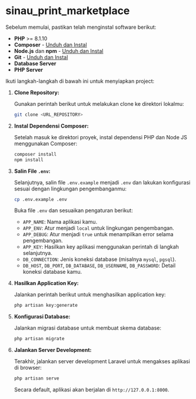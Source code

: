 # sinau_print_marketplace

Sebelum memulai, pastikan telah menginstal software berikut:

* **PHP** >= 8.1.10
* **Composer** - [Unduh dan Instal](https://getcomposer.org/download/)
* **Node.js** dan **npm** - [Unduh dan Instal](https://nodejs.org/)
* **Git** - [Unduh dan Instal](https://git-scm.com/downloads)
* **Database Server** 
* **PHP Server** 

Ikuti langkah-langkah di bawah ini untuk menyiapkan project:

1.  **Clone Repository:**

    Gunakan perintah berikut untuk melakukan clone ke direktori lokalmu:

    ```bash
    git clone <URL_REPOSITORY>
    ```

2.  **Instal Dependensi Composer:**

    Setelah masuk ke direktori proyek, instal dependensi PHP dan Node JS menggunakan Composer:

    ```bash
    composer install
    npm install
    ```

3.  **Salin File `.env`:**

    Selanjutnya, salin file `.env.example` menjadi `.env` dan lakukan konfigurasi sesuai dengan lingkungan pengembanganmu:

    ```bash
    cp .env.example .env
    ```

    Buka file `.env` dan sesuaikan pengaturan berikut:

    * `APP_NAME`: Nama aplikasi kamu.
    * `APP_ENV`: Atur menjadi `local` untuk lingkungan pengembangan.
    * `APP_DEBUG`: Atur menjadi `true` untuk menampilkan error selama pengembangan.
    * `APP_KEY`: Hasilkan key aplikasi menggunakan perintah di langkah selanjutnya.
    * `DB_CONNECTION`: Jenis koneksi database (misalnya `mysql`, `pgsql`).
    * `DB_HOST`, `DB_PORT`, `DB_DATABASE`, `DB_USERNAME`, `DB_PASSWORD`: Detail koneksi database kamu.

4.  **Hasilkan Application Key:**

    Jalankan perintah berikut untuk menghasilkan application key:

    ```bash
    php artisan key:generate
    ```

5.  **Konfigurasi Database:**

    Jalankan migrasi database untuk membuat skema database:

    ```bash
    php artisan migrate
    ```

6.  **Jalankan Server Development:**

    Terakhir, jalankan server development Laravel untuk mengakses aplikasi di browser:

    ```bash
    php artisan serve
    ```

    Secara default, aplikasi akan berjalan di `http://127.0.0.1:8000`.